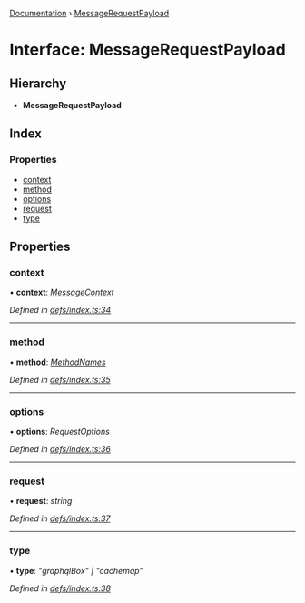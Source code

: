 [Documentation](../README.md) › [MessageRequestPayload](messagerequestpayload.md)

# Interface: MessageRequestPayload

## Hierarchy

* **MessageRequestPayload**

## Index

### Properties

* [context](messagerequestpayload.md#context)
* [method](messagerequestpayload.md#method)
* [options](messagerequestpayload.md#options)
* [request](messagerequestpayload.md#request)
* [type](messagerequestpayload.md#type)

## Properties

###  context

• **context**: *[MessageContext](messagecontext.md)*

*Defined in [defs/index.ts:34](https://github.com/badbatch/graphql-box/blob/35dc44a/packages/worker-client/src/defs/index.ts#L34)*

___

###  method

• **method**: *[MethodNames](../README.md#methodnames)*

*Defined in [defs/index.ts:35](https://github.com/badbatch/graphql-box/blob/35dc44a/packages/worker-client/src/defs/index.ts#L35)*

___

###  options

• **options**: *RequestOptions*

*Defined in [defs/index.ts:36](https://github.com/badbatch/graphql-box/blob/35dc44a/packages/worker-client/src/defs/index.ts#L36)*

___

###  request

• **request**: *string*

*Defined in [defs/index.ts:37](https://github.com/badbatch/graphql-box/blob/35dc44a/packages/worker-client/src/defs/index.ts#L37)*

___

###  type

• **type**: *"graphqlBox" | "cachemap"*

*Defined in [defs/index.ts:38](https://github.com/badbatch/graphql-box/blob/35dc44a/packages/worker-client/src/defs/index.ts#L38)*
